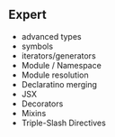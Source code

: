 ## Expert
* advanced types
* symbols
* iterators/generators
* Module / Namespace
* Module resolution
* Declaratino merging
* JSX
* Decorators
* Mixins
* Triple-Slash Directives